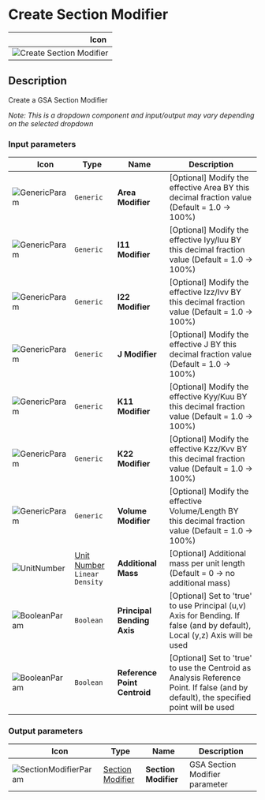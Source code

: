 # Create Section Modifier
<!--- This file has been auto-generated, do not change it manually! Edit the generator here: https://github.com/arup-group/GSA-Grasshopper/tree/main/DocsGeneration --->

|<img width="150"/> Icon |
| ----------- |
|![Create Section Modifier](./images/CreateSectionModifier.png) |

## Description

Create a GSA Section Modifier

_Note: This is a dropdown component and input/output may vary depending on the selected dropdown_

### Input parameters

|<img width="20"/> Icon |<img width="200"/> Type |<img width="200"/> Name |<img width="1000"/> Description |
| ----------- | ----------- | ----------- | ----------- |
|![GenericParam](./images/GenericParam.png) |`Generic` |**Area Modifier** |[Optional] Modify the effective Area BY this decimal fraction value (Default = 1.0 -> 100%) |
|![GenericParam](./images/GenericParam.png) |`Generic` |**I11 Modifier** |[Optional] Modify the effective Iyy/Iuu BY this decimal fraction value (Default = 1.0 -> 100%) |
|![GenericParam](./images/GenericParam.png) |`Generic` |**I22 Modifier** |[Optional] Modify the effective Izz/Ivv BY this decimal fraction value (Default = 1.0 -> 100%) |
|![GenericParam](./images/GenericParam.png) |`Generic` |**J Modifier** |[Optional] Modify the effective J BY this decimal fraction value (Default = 1.0 -> 100%) |
|![GenericParam](./images/GenericParam.png) |`Generic` |**K11 Modifier** |[Optional] Modify the effective Kyy/Kuu BY this decimal fraction value (Default = 1.0 -> 100%) |
|![GenericParam](./images/GenericParam.png) |`Generic` |**K22 Modifier** |[Optional] Modify the effective Kzz/Kvv BY this decimal fraction value (Default = 1.0 -> 100%) |
|![GenericParam](./images/GenericParam.png) |`Generic` |**Volume Modifier** |[Optional] Modify the effective Volume/Length BY this decimal fraction value (Default = 1.0 -> 100%) |
|![UnitNumber](./images/UnitParam.png) |[Unit Number](gsagh-unitnumber-parameter.md)  ` Linear Density ` |**Additional Mass** |[Optional] Additional mass per unit length (Default = 0 -> no additional mass) |
|![BooleanParam](./images/BooleanParam.png) |`Boolean` |**Principal Bending Axis** |[Optional] Set to 'true' to use Principal (u,v) Axis for Bending. If false (and by default), Local (y,z) Axis will be used |
|![BooleanParam](./images/BooleanParam.png) |`Boolean` |**Reference Point Centroid** |[Optional] Set to 'true' to use the Centroid as Analysis Reference Point. If false (and by default), the specified point will be used |

### Output parameters

|<img width="20"/> Icon |<img width="200"/> Type |<img width="200"/> Name |<img width="1000"/> Description |
| ----------- | ----------- | ----------- | ----------- |
|![SectionModifierParam](./images/SectionModifierParam.png) |[Section Modifier](gsagh-section-modifier-parameter.md) |**Section Modifier** |GSA Section Modifier parameter |


